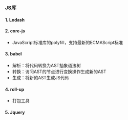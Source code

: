 ### JS库

#### 1. Lodash

#### 2. core-js

+ JavaScript标准库的polyfill，支持最新的ECMAScript标准

#### 3. babel

+ 解析：将代码转换为AST抽象语法树
+ 转换：访问AST的节点进行变换操作生成新的AST
+ 生成：将新的AST生成JS代码

#### 4. roll-up

+ 打包工具

#### 5. Jquery



